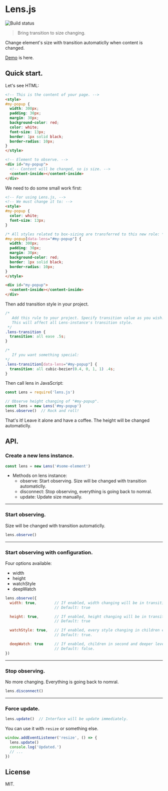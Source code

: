 # Lens.js

![Build status](https://travis-ci.com/LancerComet/lens.js.svg?token=5zYzqd8cwqrVEG6tvNJs&branch=master)

> Bring transition to size changing.

Change element's size with transition automaticlly when content is changed.

[Demo](https://lancercomet.github.io/lens.js/) is here.

## Quick start.

Let's see HTML:

```html
<!-- This is the content of your page. -->
<style>
#my-popup {
  width: 300px;
  padding: 30px;
  margin: 30px;
  background-color: red;
  color: white;
  font-size: 13px;
  border: 1px solid black;  
  border-radius: 10px;
}
</style>

<!-- Element to observe. -->
<div id="my-popup">
  <!-- Content will be changed, so is size. -->
  <content-inside></content-inside>
</div>
```

We need to do some small work first:

```html
<!-- For using Lens.js, -->
<!-- We must change it to: -->
<style>
#my-popup {
  color: white;
  font-size: 13px;
}

/* All styles related to box-sizing are transferred to this new role: */
#my-popup[data-lens="#my-popup"] {
  width: 300px;
  padding: 30px;
  margin: 30px;
  background-color: red;
  border: 1px solid black;
  border-radius: 10px;
}
</style>

<div id="my-popup">
  <content-inside></content-inside>
</div>
```

Then add transition style in your project.

```css
/*
   Add this rule to your project. Specify transition value as you wish.
   This will affect all Lens-instance's transition style.
 */
.lens-transition {
  transition: all ease .5s;
}

/*
   If you want something special:
*/
.lens-transition[data-lens="#my-popup"] {
  transition: all cubic-bezier(0.4, 0, 1, 1) .4s;
}

```

Then call lens in JavaScript:

```javascript
const Lens = require('lens.js')

// Observe height changing of "#my-popup".
const lens = new Lens('#my-popup')
lens.observe()  // Rock and roll!
```

That's it! Leave it alone and have a coffee. The height will be changed automaticlly.

## API.

### Create a new lens instance.

```javascript
const lens = new Lens('#some-element')
```

- Methods on lens instance:
  - observe: Start observing. Size will be changed with transition automaticlly.
  - disconnect: Stop observing, everything is going back to nomral.
  - update: Update size manually.

---

### Start observing.

Size will be changed with transition automaticlly.

```javascript
lens.observe()
```

---

### Start observing with configuration.

  Four options available:
  - width
  - height
  - watchStyle
  - deepWatch

```javascript
lens.observe({
  width: true,        // If enabled, width changing will be in transition.
                      // Default: true

  height: true,       // If enabled, height changing will be in transition.
                      // Default: true

  watchStyle: true,   // If enabled, every style changing in children element will be caught.
                      // Default: true.

  deepWatch: true     // If enabled, children in second and deeper level will be observed.
                      // Default: false.
})
```

---

### Stop observing.

No more changing. Everything is going back to nomral.

```javascript
lens.disconnect()
```

---

### Force update.

```javascript
lens.update()  // Interface will be update immediately.
```

You can use it with `resize` or something else.

```javascript
window.addEventListener('resize', () => {
  lens.update()
  console.log('Updated.')
  // ...
})
```

## License

MIT.